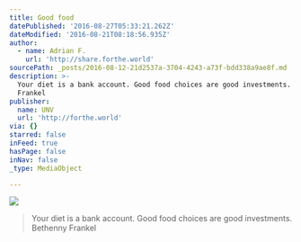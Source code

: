 ```yaml
---
title: Good food
datePublished: '2016-08-27T05:33:21.262Z'
dateModified: '2016-08-21T08:18:56.935Z'
author:
  - name: Adrian F.
    url: 'http://share.forthe.world'
sourcePath: _posts/2016-08-12-21d2537a-3704-4243-a73f-bdd338a9ae8f.md
description: >-
  Your diet is a bank account. Good food choices are good investments. Bethenny
  Frankel
publisher:
  name: UNV
  url: 'http://forthe.world'
via: {}
starred: false
inFeed: true
hasPage: false
inNav: false
_type: MediaObject

---
```

![](https://the-grid-user-content.s3-us-west-2.amazonaws.com/afc9e421-22ef-4637-b116-e81f14935abc.jpg)

> Your diet is a bank account. Good food choices are good investments. Bethenny Frankel